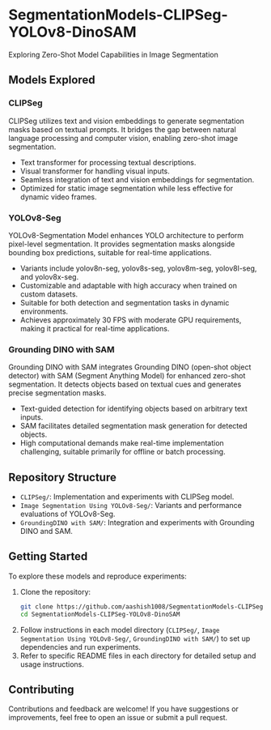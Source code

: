 # SegmentationModels-CLIPSeg-YOLOv8-DinoSAM
Exploring Zero-Shot Model Capabilities in Image Segmentation

## Models Explored

### CLIPSeg
CLIPSeg utilizes text and vision embeddings to generate segmentation masks based on textual prompts. It bridges the gap between natural language processing and computer vision, enabling zero-shot image segmentation.
- Text transformer for processing textual descriptions.
- Visual transformer for handling visual inputs.
- Seamless integration of text and vision embeddings for segmentation.
- Optimized for static image segmentation while less effective for dynamic video frames.

### YOLOv8-Seg
YOLOv8-Segmentation Model enhances YOLO architecture to perform pixel-level segmentation. It provides segmentation masks alongside bounding box predictions, suitable for real-time applications.
- Variants include yolov8n-seg, yolov8s-seg, yolov8m-seg, yolov8l-seg, and yolov8x-seg.
- Customizable and adaptable with high accuracy when trained on custom datasets.
- Suitable for both detection and segmentation tasks in dynamic environments.
- Achieves approximately 30 FPS with moderate GPU requirements, making it practical for real-time applications.

### Grounding DINO with SAM
Grounding DINO with SAM integrates Grounding DINO (open-shot object detector) with SAM (Segment Anything Model) for enhanced zero-shot segmentation. It detects objects based on textual cues and generates precise segmentation masks.
- Text-guided detection for identifying objects based on arbitrary text inputs.
- SAM facilitates detailed segmentation mask generation for detected objects.
- High computational demands make real-time implementation challenging, suitable primarily for offline or batch processing.

## Repository Structure
- `CLIPSeg/`: Implementation and experiments with CLIPSeg model.
- `Image Segmentation Using YOLOv8-Seg/`: Variants and performance evaluations of YOLOv8-Seg.
- `GroundingDINO with SAM/`: Integration and experiments with Grounding DINO and SAM.

## Getting Started
To explore these models and reproduce experiments:

1. Clone the repository:
   ``` bash
   git clone https://github.com/aashish1008/SegmentationModels-CLIPSeg-YOLOv8-DinoSAM.git
   cd SegmentationModels-CLIPSeg-YOLOv8-DinoSAM
2. Follow instructions in each model directory (`CLIPSeg/`, `Image Segmentation Using YOLOv8-Seg/`, `GroundingDINO with SAM/`) to set up dependencies and run experiments.
3. Refer to specific README files in each directory for detailed setup and usage instructions.

## Contributing
Contributions and feedback are welcome! If you have suggestions or improvements, feel free to open an issue or submit a pull request.


